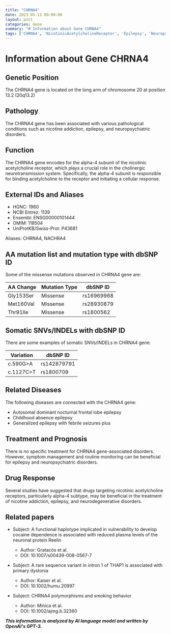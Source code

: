 ```yaml
---
title: "CHRNA4"
date: 2023-05-11 00:00:00
layout: post
categories: Gene
summary: "# Information about Gene CHRNA4"
tags: ['CHRNA4', 'NicotinicAcetylcholineReceptor', 'Epilepsy', 'NeuropsychiatricDisorders', 'DrugResponse', 'Mutation', 'SomaticVariation', 'Treatment']
---
```


# Information about Gene CHRNA4

## Genetic Position

The CHRNA4 gene is located on the long arm of chromosome 20 at position 13.2 (20q13.2)

## Pathology

The CHRNA4 gene has been associated with various pathological conditions such as nicotine addiction, epilepsy, and neuropsychiatric disorders.

## Function

The CHRNA4 gene encodes for the alpha-4 subunit of the nicotinic acetylcholine receptor, which plays a crucial role in the cholinergic neurotransmission system. Specifically, the alpha-4 subunit is responsible for binding acetylcholine to the receptor and initiating a cellular response.

## External IDs and Aliases

- HGNC: 1960
- NCBI Entrez: 1139
- Ensembl: ENSG00000101444
- OMIM: 118504
- UniProtKB/Swiss-Prot: P43681

Aliases: CHRNA4, NACHRA4

## AA mutation list and mutation type with dbSNP ID

Some of the missense mutations observed in CHRNA4 gene are:

|AA Change|Mutation Type|dbSNP ID|
|---------|------------|--------|
|Gly153Ser|Missense|rs16969968|
|Met160Val|Missense|rs28930879|
|Thr91Ile|Missense|rs1800562|

## Somatic SNVs/INDELs with dbSNP ID

There are some examples of somatic SNVs/INDELs in CHRNA4 gene:

|Variation|dbSNP ID|
|---------|--------|
|c.590G>A|rs142879791|
|c.1127C>T|rs1800709|

## Related Diseases

The following diseases are connected with the CHRNA4 gene:

- Autosomal dominant nocturnal frontal lobe epilepsy
- Childhood absence epilepsy
- Generalized epilepsy with febrile seizures plus

## Treatment and Prognosis

There is no specific treatment for CHRNA4 gene-associated disorders. However, symptom management and routine monitoring can be beneficial for epilepsy and neuropsychiatric disorders.

## Drug Response

Several studies have suggested that drugs targeting nicotinic acetylcholine receptors, particularly alpha-4 subtype, may be beneficial in the treatment of nicotine addiction, epilepsy, and neurodegenerative disorders.

## Related papers

- Subject: A functional haplotype implicated in vulnerability to develop cocaine dependence is associated with reduced plasma levels of the neuronal protein Reelin
  - Author: Gratacòs et al.
  - DOI: 10.1007/s00439-008-0567-7

- Subject: A rare sequence variant in intron 1 of THAP1 is associated with primary dystonia
  - Author: Kaiser et al.
  - DOI: 10.1002/humu.20997

- Subject: CHRNA4 polymorphisms and smoking behavior
  - Author: Minica et al.
  - DOI: 10.1002/ajmg.b.32360

**_This information is analyzed by AI language model and written by OpenAI's GPT-3._**